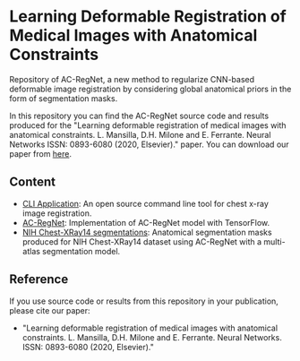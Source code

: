 # Learning Deformable Registration of Medical Images with Anatomical Constraints
Repository of AC-RegNet, a new method to regularize CNN-based deformable image registration by considering global anatomical priors in the form of segmentation masks.

In this repository you can find the AC-RegNet source code and results produced for the "Learning deformable registration of medical images with anatomical constraints. L. Mansilla, D.H. Milone and E. Ferrante. Neural Networks ISSN: 0893-6080 (2020, Elsevier)." paper. You can download our paper from [here](https://arxiv.org/abs/2001.07183).

## Content
- [CLI Application](https://github.com/lucasmansilla/ACRN_Chest_X-ray_IA/tree/master/CLI_application/acregnet): An open source command line tool for chest x-ray image registration.
- [AC-RegNet](https://github.com/lucasmansilla/ACRN_Chest_X-ray_IA/tree/master/acregnet): Implementation of AC-RegNet model with TensorFlow.
- [NIH Chest-XRay14 segmentations](https://github.com/lucasmansilla/NIH_chest_xray14_segmentations): Anatomical segmentation masks produced for NIH Chest-XRay14 dataset using AC-RegNet with a multi-atlas segmentation model.

## Reference
If you use source code or results from this repository in your publication, please cite our paper:
- "Learning deformable registration of medical images with anatomical constraints. L. Mansilla, D.H. Milone and E. Ferrante. Neural Networks. ISSN: 0893-6080 (2020, Elsevier)."
